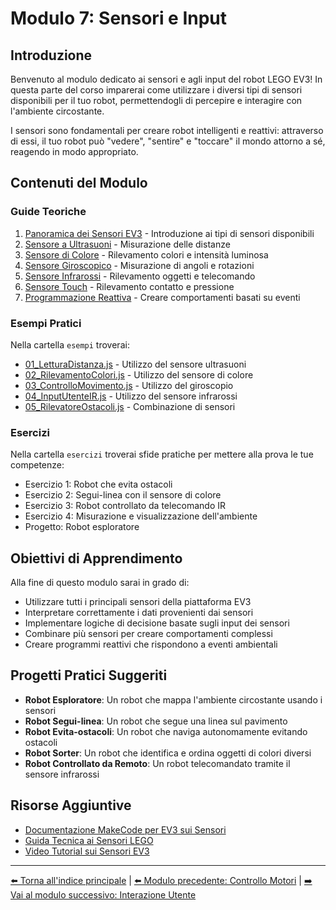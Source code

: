 # Modulo 7: Sensori e Input

## Introduzione

Benvenuto al modulo dedicato ai sensori e agli input del robot LEGO EV3! In questa parte del corso imparerai come utilizzare i diversi tipi di sensori disponibili per il tuo robot, permettendogli di percepire e interagire con l'ambiente circostante.

I sensori sono fondamentali per creare robot intelligenti e reattivi: attraverso di essi, il tuo robot può "vedere", "sentire" e "toccare" il mondo attorno a sé, reagendo in modo appropriato.

## Contenuti del Modulo

### Guide Teoriche

1. [Panoramica dei Sensori EV3](01-PanoramicaSensori.md) - Introduzione ai tipi di sensori disponibili
2. [Sensore a Ultrasuoni](02-SensoreUltrasuoni.md) - Misurazione delle distanze
3. [Sensore di Colore](03-SensoreColore.md) - Rilevamento colori e intensità luminosa
4. [Sensore Giroscopico](04-SensoreGiroscopio.md) - Misurazione di angoli e rotazioni
5. [Sensore Infrarossi](05-SensoreInfrarossi.md) - Rilevamento oggetti e telecomando
6. [Sensore Touch](06-SensoreTouch.md) - Rilevamento contatto e pressione
7. [Programmazione Reattiva](07-ProgrammazioneReattiva.md) - Creare comportamenti basati su eventi

### Esempi Pratici

Nella cartella `esempi` troverai:

- [01_LetturaDistanza.js](esempi/01_LetturaDistanza.js) - Utilizzo del sensore ultrasuoni
- [02_RilevamentoColori.js](esempi/02_RilevamentoColori.js) - Utilizzo del sensore di colore
- [03_ControlloMovimento.js](esempi/03_ControlloMovimento.js) - Utilizzo del giroscopio
- [04_InputUtenteIR.js](esempi/04_InputUtenteIR.js) - Utilizzo del sensore infrarossi
- [05_RilevatoreOstacoli.js](esempi/05_RilevatoreOstacoli.js) - Combinazione di sensori

### Esercizi

Nella cartella `esercizi` troverai sfide pratiche per mettere alla prova le tue competenze:

- Esercizio 1: Robot che evita ostacoli
- Esercizio 2: Segui-linea con il sensore di colore
- Esercizio 3: Robot controllato da telecomando IR
- Esercizio 4: Misurazione e visualizzazione dell'ambiente
- Progetto: Robot esploratore

## Obiettivi di Apprendimento

Alla fine di questo modulo sarai in grado di:

- Utilizzare tutti i principali sensori della piattaforma EV3
- Interpretare correttamente i dati provenienti dai sensori
- Implementare logiche di decisione basate sugli input dei sensori
- Combinare più sensori per creare comportamenti complessi
- Creare programmi reattivi che rispondono a eventi ambientali

## Progetti Pratici Suggeriti

- **Robot Esploratore**: Un robot che mappa l'ambiente circostante usando i sensori
- **Robot Segui-linea**: Un robot che segue una linea sul pavimento
- **Robot Evita-ostacoli**: Un robot che naviga autonomamente evitando ostacoli
- **Robot Sorter**: Un robot che identifica e ordina oggetti di colori diversi
- **Robot Controllato da Remoto**: Un robot telecomandato tramite il sensore infrarossi

## Risorse Aggiuntive

- [Documentazione MakeCode per EV3 sui Sensori](https://makecode.mindstorms.com/reference/sensors)
- [Guida Tecnica ai Sensori LEGO](https://education.lego.com/en-us/product-resources/mindstorms-ev3)
- [Video Tutorial sui Sensori EV3](https://education.lego.com/en-us/lessons?rows=100)

---

[⬅️ Torna all'indice principale](../README.md) | [⬅️ Modulo precedente: Controllo Motori](../06-ControlloMotori/README.md) | [➡️ Vai al modulo successivo: Interazione Utente](../08-InterazioneUtente/README.md)